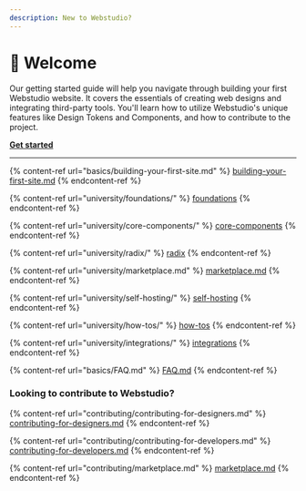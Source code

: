 ```yaml
---
description: New to Webstudio?
---
```


# 👋 Welcome

Our getting started guide will help you navigate through building your first Webstudio website. It covers the essentials of creating web designs and integrating third-party tools. You'll learn how to utilize Webstudio's unique features like Design Tokens and Components, and how to contribute to the project.

[**Get started**](basics/building-your-first-site.md)

***

{% content-ref url="basics/building-your-first-site.md" %}
[building-your-first-site.md](basics/building-your-first-site.md)
{% endcontent-ref %}

{% content-ref url="university/foundations/" %}
[foundations](university/foundations/)
{% endcontent-ref %}

{% content-ref url="university/core-components/" %}
[core-components](university/core-components/)
{% endcontent-ref %}

{% content-ref url="university/radix/" %}
[radix](university/radix/)
{% endcontent-ref %}

{% content-ref url="university/marketplace.md" %}
[marketplace.md](university/marketplace.md)
{% endcontent-ref %}

{% content-ref url="university/self-hosting/" %}
[self-hosting](university/self-hosting/)
{% endcontent-ref %}

{% content-ref url="university/how-tos/" %}
[how-tos](university/how-tos/)
{% endcontent-ref %}

{% content-ref url="university/integrations/" %}
[integrations](university/integrations/)
{% endcontent-ref %}

{% content-ref url="basics/FAQ.md" %}
[FAQ.md](basics/FAQ.md)
{% endcontent-ref %}

### Looking to contribute to Webstudio?

{% content-ref url="contributing/contributing-for-designers.md" %}
[contributing-for-designers.md](contributing/contributing-for-designers.md)
{% endcontent-ref %}

{% content-ref url="contributing/contributing-for-developers.md" %}
[contributing-for-developers.md](contributing/contributing-for-developers.md)
{% endcontent-ref %}

{% content-ref url="contributing/marketplace.md" %}
[marketplace.md](contributing/marketplace.md)
{% endcontent-ref %}
